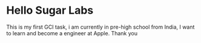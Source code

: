 # Hello Sugar Labs
This is my first GCI task, i am currently in pre-high school from India, I want to learn and become a engineer at Apple. 
Thank you
